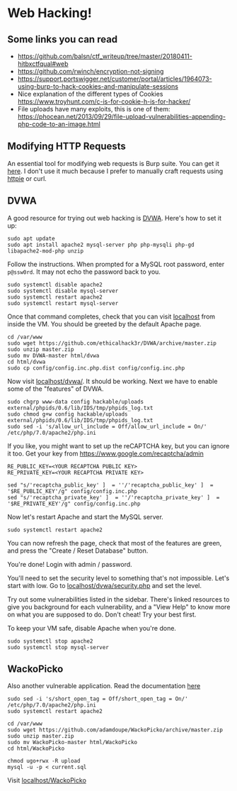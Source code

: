 
# Web Hacking!

## Some links you can read

* https://github.com/balsn/ctf_writeup/tree/master/20180411-hitbxctfqual#web
* https://github.com/rwinch/encryption-not-signing
* https://support.portswigger.net/customer/portal/articles/1964073-using-burp-to-hack-cookies-and-manipulate-sessions
* Nice explanation of the different types of Cookies https://www.troyhunt.com/c-is-for-cookie-h-is-for-hacker/
* File uploads have many exploits, this is one of them: https://phocean.net/2013/09/29/file-upload-vulnerabilities-appending-php-code-to-an-image.html

## Modifying HTTP Requests

An essential tool for modifying web requests is Burp suite. You can get it [here](https://portswigger.net/burp/communitydownload). I don't use it much because I prefer to manually craft requests using [httpie](https://httpie.org/) or curl. 

## DVWA

A good resource for trying out web hacking is [DVWA](https://github.com/ethicalhack3r/DVWA). Here's how to set it up:

```
sudo apt update
sudo apt install apache2 mysql-server php php-mysqli php-gd libapache2-mod-php unzip
```

Follow the instructions. When prompted for a MySQL root password, enter `p@ssw0rd`. It may not echo the password back to you. 

```
sudo systemctl disable apache2
sudo systemctl disable mysql-server
sudo systemctl restart apache2
sudo systemctl restart mysql-server
```

Once that command completes, check that you can visit [localhost](http://localhost/) from inside the VM. You should be greeted by the default Apache page.

```
cd /var/www
sudo wget https://github.com/ethicalhack3r/DVWA/archive/master.zip
sudo unzip master.zip
sudo mv DVWA-master html/dvwa
cd html/dvwa
sudo cp config/config.inc.php.dist config/config.inc.php
```

Now visit [localhost/dvwa/](http://localhost/dvwa/). It should be working. Next we have to enable some of the "features" of DVWA. 

```
sudo chgrp www-data config hackable/uploads external/phpids/0.6/lib/IDS/tmp/phpids_log.txt
sudo chmod g+w config hackable/uploads external/phpids/0.6/lib/IDS/tmp/phpids_log.txt
sudo sed -i 's/allow_url_include = Off/allow_url_include = On/' /etc/php/7.0/apache2/php.ini
```

If you like, you might want to set up the reCAPTCHA key, but you can ignore it too. Get your key from https://www.google.com/recaptcha/admin

```
RE_PUBLIC_KEY=<YOUR RECAPTCHA PUBLIC KEY>
RE_PRIVATE_KEY=<YOUR RECAPTCHA PRIVATE KEY>

sed "s/'recaptcha_public_key' ]  = ''/'recaptcha_public_key' ]  = '$RE_PUBLIC_KEY'/g" config/config.inc.php
sed "s/'recaptcha_private_key' ]  = ''/'recaptcha_private_key' ]  = '$RE_PRIVATE_KEY'/g" config/config.inc.php
```

Now let's restart Apache and start the MySQL server. 

```
sudo systemctl restart apache2
```

You can now refresh the page, check that most of the features are green, and press the "Create / Reset Database" button. 

You're done! Login with admin / password. 

You'll need to set the security level to something that's not impossible. Let's start with low. Go to [localhost/dvwa/security.php](http://localhost/dvwa/security.php) and set the level. 

Try out some vulnerabilities listed in the sidebar. There's linked resources to give you background for each vulnerability, and a "View Help" to know more on what you are supposed to do. Don't cheat! Try your best first. 

To keep your VM safe, disable Apache when you're done. 

```
sudo systemctl stop apache2
sudo systemctl stop mysql-server
```

## WackoPicko

Also another vulnerable application. Read the documentation [here](https://github.com/adamdoupe/WackoPicko)

```
sudo sed -i 's/short_open_tag = Off/short_open_tag = On/' /etc/php/7.0/apache2/php.ini
sudo systemctl restart apache2

cd /var/www
sudo wget https://github.com/adamdoupe/WackoPicko/archive/master.zip
sudo unzip master.zip
sudo mv WackoPicko-master html/WackoPicko
cd html/WackoPicko

chmod ugo+rwx -R upload
mysql -u -p < current.sql
```

Visit [localhost/WackoPicko](http://localhost/WackoPicko/)


